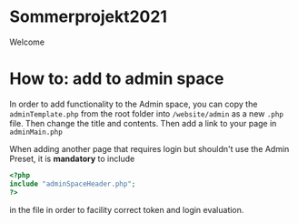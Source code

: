 # Sommerprojekt2021
  Welcome  

# How to: add to admin space
In order to add functionality to the Admin space, you can copy the `adminTemplate.php` from the root folder into 
`/website/admin` as a new `.php` file. Then change the title and contents. Then add a link to your page in 
`adminMain.php`

When adding another page that requires login but shouldn't use the Admin Preset, it is **mandatory** to include 
```php
<?php
include "adminSpaceHeader.php";
?>
```
in the file in order to facility correct token and login evaluation.